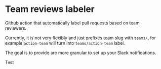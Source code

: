 # Team reviews labeler 

Github action that automatically label pull requests based on team reviewers.

Currently, it is not very flexibly and just prefixes team slug with `teams/`, for example `action-team` will turn into `teams/action-team` label.

The goal is to provide are more granular to set up your Slack notifications.

Test
